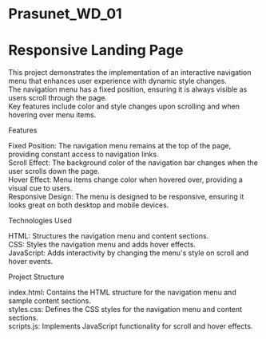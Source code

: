 # Prasunet_WD_01
# Responsive Landing Page

This project demonstrates the implementation of an interactive navigation menu that enhances user experience with dynamic style changes.</br>
The navigation menu has a fixed position, ensuring it is always visible as users scroll through the page. </br>
Key features include color and style changes upon scrolling and when hovering over menu items.</br>

Features

Fixed Position: The navigation menu remains at the top of the page, providing constant access to navigation links.</br>
Scroll Effect: The background color of the navigation bar changes when the user scrolls down the page.</br>
Hover Effect: Menu items change color when hovered over, providing a visual cue to users.</br>
Responsive Design: The menu is designed to be responsive, ensuring it looks great on both desktop and mobile devices.</br>

Technologies Used

HTML: Structures the navigation menu and content sections.</br>
CSS: Styles the navigation menu and adds hover effects.</br>
JavaScript: Adds interactivity by changing the menu's style on scroll and hover events.</br>

Project Structure

index.html: Contains the HTML structure for the navigation menu and sample content sections.</br>
styles.css: Defines the CSS styles for the navigation menu and content sections.</br>
scripts.js: Implements JavaScript functionality for scroll and hover effects.</br>


